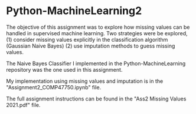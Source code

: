 # Python-MachineLearning2

The objective of this assignment was to explore how missing values can be handled in supervised machine learning. Two strategies were be explored, (1) consider missing values explicitly in the classification algorithm (Gaussian Naive Bayes) (2) use imputation methods to guess missing values.

The Naive Bayes Classifier I implemented in the Python-MachineLearning repository was the one used in this assignment.

My implementation using missing values and imputation is in the "Assignment2_COMP47750.ipynb" file.

The full assignment instructions can be found in the "Ass2 Missing Values 2021.pdf" file.
